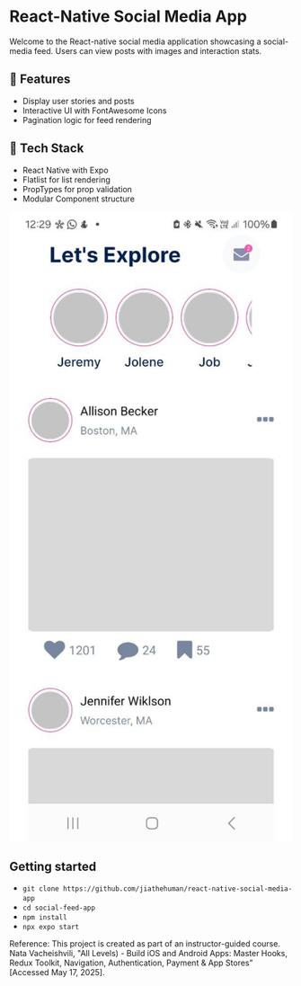 # React-Native Social Media App
Welcome to the React-native social media application showcasing a social-media feed. Users can view posts with images and interaction stats.

##  🚀 Features
- Display user stories and posts
- Interactive UI with FontAwesome Icons
- Pagination logic for feed rendering

## 🔧 Tech Stack
- React Native with Expo
- Flatlist for list rendering
- PropTypes for prop validation
- Modular Component structure

<p>
  <img src="img.png" alt="App screenshot" width="576"/>
</p>

## Getting started
- `git clone https://github.com/jiathehuman/react-native-social-media-app` <br>
- `cd social-feed-app`  <br>
- `npm install`  <br>
- `npx expo start`  <br>


Reference: This project is created as part of an instructor-guided course. Nata Vacheishvili, "All Levels) - Build iOS and Android Apps: Master Hooks, Redux Toolkit, Navigation, Authentication, Payment & App Stores"  [Accessed May 17, 2025].